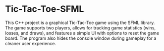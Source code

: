 # Tic-Tac-Toe-SFML
This C++ project is a graphical Tic-Tac-Toe game using the SFML library. The game supports two players, allows for tracking game statistics (wins, losses, and draws), and features a simple UI with options to reset the game board. The program also hides the console window during gameplay for a cleaner user experience.
